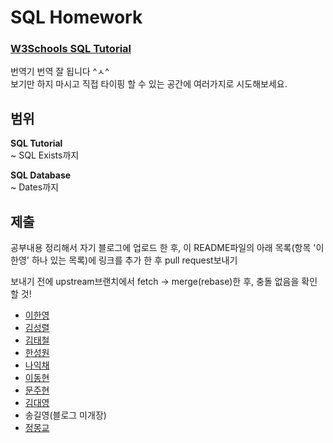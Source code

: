 # SQL Homework

### [W3Schools SQL Tutorial](https://www.w3schools.com/sql/)

번역기 번역 잘 됩니다 ^ㅅ^  
보기만 하지 마시고 직접 타이핑 할 수 있는 공간에 여러가지로 시도해보세요.

## 범위

**SQL Tutorial**  
~ SQL Exists까지

**SQL Database**  
~ Dates까지

## 제출

공부내용 정리해서 자기 블로그에 업로드 한 후, 이 README파일의 아래 목록(항목 '이한영' 하나 있는 목록)에 링크를 추가 한 후 pull request보내기

보내기 전에 upstream브랜치에서 fetch -> merge(rebase)한 후, 충돌 없음을 확인 할 것!

- [이한영](https://lhy.kr/)
- [김성렬](http://kimsoungryoul.tistory.com/)
- [김태철](https://gs2dang.github.io/)
- [한성원](https://seongwonhan88.github.io/language/sql-syntax-1/)
- [나익채](https://github.com/RubikHouse/SQL)
- [이동현](https://folivoradev.github.io/)
- [문주현](https://elonmoon.github.io/articles/2018-09/sql-tutorial)
- [김대영](https://devkimm.github.io/)
- 송길영(블로그 미개장)
- [정몽교](https://mongkyo.github.io/)

